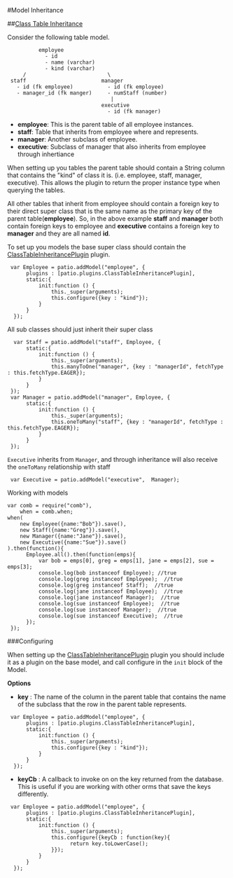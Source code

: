 
#Model Inheritance



##[Class Table Inheritance](http://www.martinfowler.com/eaaCatalog/classTableInheritance.html)

Consider the following table model.

```
          employee
            - id
            - name (varchar)
            - kind (varchar)
     /                          \
 staff                        manager
   - id (fk employee)           - id (fk employee)
   - manager_id (fk manger)     - numStaff (number)
                                 |
                              executive
                                - id (fk manager)
```

* **employee**: This is the parent table of all employee instances.
* **staff**: Table that inherits from employee where and represents.
* **manager**: Another subclass of employee.
* **executive**: Subclass of manager that also inherits from employee through inhertiance

When setting up you tables the parent table should contain a String column that contains the "kind" of class it is. (i.e. employee, staff, manager, executive). This allows the plugin to return the proper instance type when querying the tables.

All other tables that inherit from employee should contain a foreign key to their direct super class that is the same name as the primary key of the parent table(**employee**). So, in the above example **staff** and **manager** both contain foreign keys to employee and **executive** contains a foreign key to **manager** and they are all named **id**.

To set up you models the base super class should contain the [ClassTableInheritancePlugin](./patio_plugins_ClassTableInheritance.html) plugin.

```
 var Employee = patio.addModel("employee", {
      plugins : [patio.plugins.ClassTableInheritancePlugin],
      static:{
          init:function () {
              this._super(arguments);
              this.configure({key : "kind"});
          }
      }
  });
```

All sub classes should just inherit their super class

```
  var Staff = patio.addModel("staff", Employee, {
      static:{
          init:function () {
              this._super(arguments);
              this.manyToOne("manager", {key : "managerId", fetchType : this.fetchType.EAGER});
          }
      }
 });
 var Manager = patio.addModel("manager", Employee, {
      static:{
          init:function () {
              this._super(arguments);
              this.oneToMany("staff", {key : "managerId", fetchType : this.fetchType.EAGER});
          }
      }
 });

 ```

`Executive` inherits from `Manager`, and through inheritance will also receive the `oneToMany` relationship with staff

```
 var Executive = patio.addModel("executive",  Manager);
```

Working with models

```
var comb = require("comb"),
    when = comb.when;
when(
	new Employee({name:"Bob"}).save(),
    new Staff({name:"Greg"}).save(),
    new Manager({name:"Jane"}).save(),
    new Executive({name:"Sue"}).save()
).then(function(){
      Employee.all().then(function(emps){
          var bob = emps[0], greg = emps[1], jane = emps[2], sue = emps[3];
          console.log(bob instanceof Employee); //true
          console.log(greg instanceof Employee);  //true
          console.log(greg instanceof Staff);  //true
          console.log(jane instanceof Employee);  //true
          console.log(jane instanceof Manager);  //true
          console.log(sue instanceof Employee);  //true
          console.log(sue instanceof Manager);  //true
          console.log(sue instanceof Executive);  //true
      });
 });
```
###Configuring

When setting up the [ClassTableInheritancePlugin](./patio_plugins_ClassTableInheritance.html) plugin you should include it as a plugin on the base model, and call configure in the `init` block of the Model.

**Options**

* **key** : The name of the column in the parent table that contains the name of the subclass that the row in the parent table represents.

```
 var Employee = patio.addModel("employee", {
      plugins : [patio.plugins.ClassTableInheritancePlugin],
      static:{
          init:function () {
              this._super(arguments);
              this.configure({key : "kind"});
          }
      }
  });                        
```

* **keyCb** : A callback to invoke on on the key returned from the database. This is useful if you are working with other orms that save the keys differently.

```
 var Employee = patio.addModel("employee", {
      plugins : [patio.plugins.ClassTableInheritancePlugin],
      static:{
          init:function () {
              this._super(arguments);
              this.configure({keyCb : function(key){
              		return key.toLowerCase();
              }});
          }
      }
  });                        
```

                    

